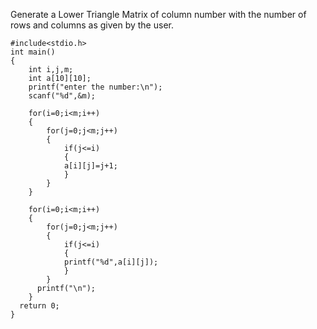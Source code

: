 Generate a Lower Triangle Matrix of column number with the number of rows and columns as given by the user.


````
#include<stdio.h>
int main()
{
    int i,j,m;
    int a[10][10];
    printf("enter the number:\n");
    scanf("%d",&m);
    
    for(i=0;i<m;i++)
    {
        for(j=0;j<m;j++)
        {
            if(j<=i)
            {
            a[i][j]=j+1;
            }
        }
    }
    
    for(i=0;i<m;i++)
    {
        for(j=0;j<m;j++)
        { 
            if(j<=i)
            {
            printf("%d",a[i][j]);
            }
        }
      printf("\n");  
    }
  return 0;   
}
````
